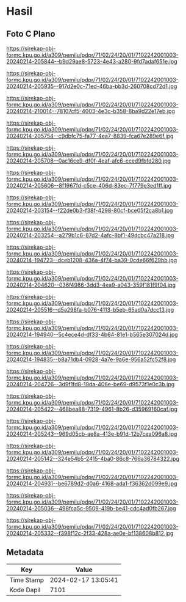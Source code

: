 # Hasil

## Foto C Plano

https://sirekap-obj-formc.kpu.go.id/a309/pemilu/pdpr/71/02/24/20/01/7102242001003-20240214-205844--b9d29ae8-5723-4e43-a280-9fd7adaf651e.jpg

https://sirekap-obj-formc.kpu.go.id/a309/pemilu/pdpr/71/02/24/20/01/7102242001003-20240214-205935--917d2e0c-71ed-46ba-bb3d-260708cd72d1.jpg

https://sirekap-obj-formc.kpu.go.id/a309/pemilu/pdpr/71/02/24/20/01/7102242001003-20240214-210014--78107cf5-4003-4e3c-b358-8ba9d22e17eb.jpg

https://sirekap-obj-formc.kpu.go.id/a309/pemilu/pdpr/71/02/24/20/01/7102242001003-20240214-205754--c9dbfc75-fa77-4ea7-8839-fca67e289e6f.jpg

https://sirekap-obj-formc.kpu.go.id/a309/pemilu/pdpr/71/02/24/20/01/7102242001003-20240214-205708--0ac16ce9-df0f-4eaf-afc6-cced9fbfd280.jpg

https://sirekap-obj-formc.kpu.go.id/a309/pemilu/pdpr/71/02/24/20/01/7102242001003-20240214-205606--8f1967fd-c5ce-406d-83ec-7f779e3ed1ff.jpg

https://sirekap-obj-formc.kpu.go.id/a309/pemilu/pdpr/71/02/24/20/01/7102242001003-20240214-203154--f22de0b3-f38f-4298-80cf-bce05f2ca8b1.jpg

https://sirekap-obj-formc.kpu.go.id/a309/pemilu/pdpr/71/02/24/20/01/7102242001003-20240214-203254--a279b1c6-87d2-4afc-8bf1-49dcbc47a218.jpg

https://sirekap-obj-formc.kpu.go.id/a309/pemilu/pdpr/71/02/24/20/01/7102242001003-20240214-194723--dceb1208-436a-4f74-ba39-0cde66f629bb.jpg

https://sirekap-obj-formc.kpu.go.id/a309/pemilu/pdpr/71/02/24/20/01/7102242001003-20240214-204620--036f4986-3dd3-4ea9-a043-359f181f9f04.jpg

https://sirekap-obj-formc.kpu.go.id/a309/pemilu/pdpr/71/02/24/20/01/7102242001003-20240214-205516--d5a298fa-b076-4113-b5eb-65ad0a7dcc13.jpg

https://sirekap-obj-formc.kpu.go.id/a309/pemilu/pdpr/71/02/24/20/01/7102242001003-20240214-194940--5c4ece4d-df33-4b64-81e1-b565e307024d.jpg

https://sirekap-obj-formc.kpu.go.id/a309/pemilu/pdpr/71/02/24/20/01/7102242001003-20240214-194835--b8a71db4-0928-4a7e-9a6e-956a52fc52f8.jpg

https://sirekap-obj-formc.kpu.go.id/a309/pemilu/pdpr/71/02/24/20/01/7102242001003-20240214-204726--3d9f1fd8-19da-406e-be69-d9573f1e0c3b.jpg

https://sirekap-obj-formc.kpu.go.id/a309/pemilu/pdpr/71/02/24/20/01/7102242001003-20240214-205422--468bea88-7319-4961-8b26-d35969160caf.jpg

https://sirekap-obj-formc.kpu.go.id/a309/pemilu/pdpr/71/02/24/20/01/7102242001003-20240214-205243--969d05cb-ae8a-413e-b91d-12b7cea096a8.jpg

https://sirekap-obj-formc.kpu.go.id/a309/pemilu/pdpr/71/02/24/20/01/7102242001003-20240214-205142--324e54b5-2415-4ba0-86c8-766a36784322.jpg

https://sirekap-obj-formc.kpu.go.id/a309/pemilu/pdpr/71/02/24/20/01/7102242001003-20240214-204931--be6789d2-d0a6-4168-ada1-f36362d099e9.jpg

https://sirekap-obj-formc.kpu.go.id/a309/pemilu/pdpr/71/02/24/20/01/7102242001003-20240214-205036--498fca5c-9509-419b-be41-cdc4ad0fb267.jpg

https://sirekap-obj-formc.kpu.go.id/a309/pemilu/pdpr/71/02/24/20/01/7102242001003-20240214-205332--f398f12c-2f33-428a-ae0e-bf138608b812.jpg


## Metadata

| Key        | Value               |
| ---------- | ------------------- |
| Time Stamp | 2024-02-17 13:05:41 |
| Kode Dapil | 7101                |



